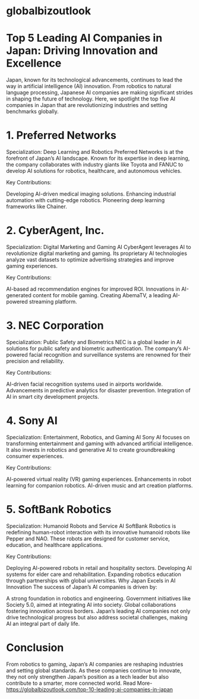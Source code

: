 # globalbizoutlook
# Top 5 Leading AI Companies in Japan: Driving Innovation and Excellence
Japan, known for its technological advancements, continues to lead the way in artificial intelligence (AI) innovation. From robotics to natural language processing, Japanese AI companies are making significant strides in shaping the future of technology. Here, we spotlight the top five AI companies in Japan that are revolutionizing industries and setting benchmarks globally.

# 1. Preferred Networks
Specialization: Deep Learning and Robotics
Preferred Networks is at the forefront of Japan’s AI landscape. Known for its expertise in deep learning, the company collaborates with industry giants like Toyota and FANUC to develop AI solutions for robotics, healthcare, and autonomous vehicles.

Key Contributions:

Developing AI-driven medical imaging solutions.
Enhancing industrial automation with cutting-edge robotics.
Pioneering deep learning frameworks like Chainer.
# 2. CyberAgent, Inc.
Specialization: Digital Marketing and Gaming AI
CyberAgent leverages AI to revolutionize digital marketing and gaming. Its proprietary AI technologies analyze vast datasets to optimize advertising strategies and improve gaming experiences.

Key Contributions:

AI-based ad recommendation engines for improved ROI.
Innovations in AI-generated content for mobile gaming.
Creating AbemaTV, a leading AI-powered streaming platform.
# 3. NEC Corporation
Specialization: Public Safety and Biometrics
NEC is a global leader in AI solutions for public safety and biometric authentication. The company’s AI-powered facial recognition and surveillance systems are renowned for their precision and reliability.

Key Contributions:

AI-driven facial recognition systems used in airports worldwide.
Advancements in predictive analytics for disaster prevention.
Integration of AI in smart city development projects.
# 4. Sony AI
Specialization: Entertainment, Robotics, and Gaming AI
Sony AI focuses on transforming entertainment and gaming with advanced artificial intelligence. It also invests in robotics and generative AI to create groundbreaking consumer experiences.

Key Contributions:

AI-powered virtual reality (VR) gaming experiences.
Enhancements in robot learning for companion robotics.
AI-driven music and art creation platforms.
# 5. SoftBank Robotics
Specialization: Humanoid Robots and Service AI
SoftBank Robotics is redefining human-robot interaction with its innovative humanoid robots like Pepper and NAO. These robots are designed for customer service, education, and healthcare applications.

Key Contributions:

Deploying AI-powered robots in retail and hospitality sectors.
Developing AI systems for elder care and rehabilitation.
Expanding robotics education through partnerships with global universities.
Why Japan Excels in AI Innovation
The success of Japan’s AI companies is driven by:

A strong foundation in robotics and engineering.
Government initiatives like Society 5.0, aimed at integrating AI into society.
Global collaborations fostering innovation across borders.
Japan’s leading AI companies not only drive technological progress but also address societal challenges, making AI an integral part of daily life.

# Conclusion
From robotics to gaming, Japan’s AI companies are reshaping industries and setting global standards. As these companies continue to innovate, they not only strengthen Japan’s position as a tech leader but also contribute to a smarter, more connected world.
Read More- https://globalbizoutlook.com/top-10-leading-ai-companies-in-japan
